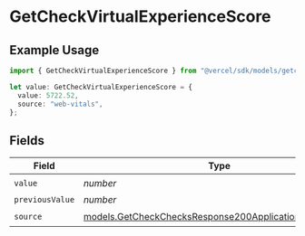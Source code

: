 # GetCheckVirtualExperienceScore

## Example Usage

```typescript
import { GetCheckVirtualExperienceScore } from "@vercel/sdk/models/getcheckop.js";

let value: GetCheckVirtualExperienceScore = {
  value: 5722.52,
  source: "web-vitals",
};
```

## Fields

| Field                                                                                                                | Type                                                                                                                 | Required                                                                                                             | Description                                                                                                          |
| -------------------------------------------------------------------------------------------------------------------- | -------------------------------------------------------------------------------------------------------------------- | -------------------------------------------------------------------------------------------------------------------- | -------------------------------------------------------------------------------------------------------------------- |
| `value`                                                                                                              | *number*                                                                                                             | :heavy_check_mark:                                                                                                   | N/A                                                                                                                  |
| `previousValue`                                                                                                      | *number*                                                                                                             | :heavy_minus_sign:                                                                                                   | N/A                                                                                                                  |
| `source`                                                                                                             | [models.GetCheckChecksResponse200ApplicationJSONSource](../models/getcheckchecksresponse200applicationjsonsource.md) | :heavy_check_mark:                                                                                                   | N/A                                                                                                                  |